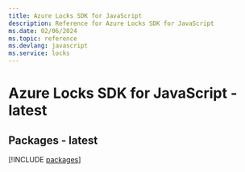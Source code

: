 ```yaml
---
title: Azure Locks SDK for JavaScript
description: Reference for Azure Locks SDK for JavaScript
ms.date: 02/06/2024
ms.topic: reference
ms.devlang: javascript
ms.service: locks
---
```

# Azure Locks SDK for JavaScript - latest
## Packages - latest
[!INCLUDE [packages](locks-index.md)]
